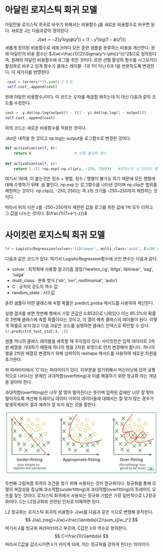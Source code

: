 # 아달린 로지스틱 회귀 모델

아달린을 로지스틱 회귀로 바꾸기 위해서는 비용함수 j를 새로운 비용함수로 바꾸면 된다. 새로운 J는 다음과같이 정의된다.
$$
J(w)=-\Sigma[y^ilog(\phi(z^i))+(1-y^i)log(1-\phi(z^i))]
$$
새롭게 정의된 비용함수로 에포크마다 모든 훈련 샘플을 분류하는 비용을 계산한다. 원래 아달린의 비용 함수는 $J(w)=\frac{1}{2}\Sigma(y^i-\phi(z^i))^2$으로 정의된다 즉, 원래의 아달린 비용함수에 로그를 취한 것이다. 또한 선형 활성화 함수를 시그모이드 활성화로 바꾸고 임계 함수가 클래스 레이블 -1과 1이 아닌 0과 1을 반환하도록 변경한다. 이 세가지를 반영한다.

```python
 cost = (errors**2).sum() / 2.0
 self.cost_.append(cost)
```

원래 아달린 비용함수J이다. 이 코드는 오차를 제곱합 해주는데 이 대신 다음과 같이 코드를 수정한다.

```python
cost = -y.dot(np.log(output)) - ((1 - y).dot(np.log(1 - output)))
self.cost_.append(cost)
```

위의 코드는 새로운 비용함수를 적용한 것이다. 

.dot은 내적을 한 것이고 np.log는 output을 로그함수로 변경한 것이다.

```python
def activation(self, X):
	return X					# 선형 활성화 함수
	
def activation(self, z):
	return 1./(1.+np.exp(-np.clip(z, -250, 250)))	#로지스틱 시그모이드 활성화 
```

여기서 1뒤에 .이 붙는것은 정수 + 행렬, 정수 / 행렬이 불가능 하기 때문에 모든 행렬에 대해 수행하기 위해 .을 붙인다. np.exp 는 로그함수를 나타낸 것이며 np.clip은 범위를 제한하는 것이다. np.clip(z, -250, 250)는 즉 z의 크기를 -250~250까지 제한하는 것이다. 

따라서 위의 식은 z를 -250~250까지 제한한 값을 로그를 취한 값에 1씩 모두 더하고 그 값을 나누는 것이다. $\frac{1}{1+e^{-z}}$

# 사이킷런 로지스틱 회귀 모델

```python
lr = LogisticRegression(solver='liblinear', multi_class='auto', C=100.0, random_state=1)
```

다음과 같은 코드가 있다. 여기서 LogisticRegression함수에 쓰인 변수는 다음과 같다.

- solver : 최적화에 사용할 알고리즘 결정('newton_cg', lbfgs', liblinear', 'sag', 'saga'
- multi_class : 분류 방식 ('str', 'ovr', multinomial', 'auto')
- C : 규칙의 강도의 역수 값
- random_state : 시드값

훈련 샘플이 어떤 클래스에 속할 확률은 predict_proba 메서드를 사용하여 계산한다.

실행 결과를 보면 첫번째 행에서 가장 큰값은 0.853으로 나와있다 이는 85.3%의 확률로 3번째 클래스에 속할 확률이라는 것이고, 이 열이 예측 클래스의 레이블이 된다. 이렇게 확룰로 보지 않고 다음 과같은 코드를 실행하면 클래스 인덱스로 확인할 수 있다. ` lr.predict(X_test_std[:3, :])`

샘플 하나의 클래스 레이블을 예측할 때 주의점이 있다. 사이킷런은 입력 데이터로 2차원 배열을 기대하기 때문에 하나의 행을 2차원 포맷으로 먼저 변경해야 합니다. 하나의 행을 2차원 배열로 변경하기 위해 넘파이의 reshape 메서드를 사용하여 새로운 차원을 추가한다.

위 파라미터에서 'C'라는 파라미터가 있다. 이부분을 알기위해서 머신러닝에 있어 공통적으로 나타나는 문제인 과대적합(overfitting)과 이를 해결하기 위한 정규화 라는 개념을 알아야 한다.

과대적합(overfitting)은 너무 잘 맞아 떨어진다는 뜻이며 입력된 값에만 너무 잘 맞아 떨어지도록 계산해 트레이닝 데이터 이외의 데이터들에 대해서는 잘 맞지 않는 경우가 발생하게되어 결과 예측이 잘 되지 않는 것을 말한다.

![](https://raw.githubusercontent.com/jh79783/ML-seminar/master/image/overfitting_2.png)

두번째 그림처럼 최적의 조건을 찾기 위해 사용되는 것이 정규화이다. 정규화를 통헤 모델의 복잡성을 튜닝해 과소적합(underfitting)과 과대적합(overfitting)의 트레이드 오프를 찾는 것이다. 로지스틱 회귀에서 사용되는 정규화 기법은 가장 일반적으로 L2정규화이다. C는 L2정규화와 관련된 인자로 이해하면 된다.

L2 정규화는 로지스틱 회귀의 비용함수 $J(w)$를 다음과 같은 식으로 변형해 동작한다.
$$
J(w)_{reg}=J(w)+\frac{\lambda}{2}\sum_{j}w_j^2
$$
여기서 $\lambda$를 정규화 파라미터라고 부르며, C값은 $\lambda$의 역수로 정의한다.
$$
C=\frac{1}{\lambda}
$$
따라서 C값을 감소시키면 $\lambda$가 커지게 되며, 이는 정규화를 강하게 한다는 의미이다.


